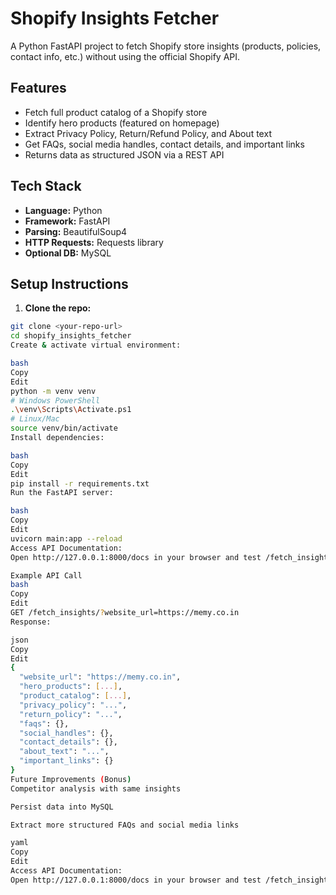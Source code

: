 # Shopify Insights Fetcher

A Python FastAPI project to fetch Shopify store insights (products, policies, contact info, etc.) without using the official Shopify API.

## Features

- Fetch full product catalog of a Shopify store
- Identify hero products (featured on homepage)
- Extract Privacy Policy, Return/Refund Policy, and About text
- Get FAQs, social media handles, contact details, and important links
- Returns data as structured JSON via a REST API

## Tech Stack

- **Language:** Python  
- **Framework:** FastAPI  
- **Parsing:** BeautifulSoup4  
- **HTTP Requests:** Requests library  
- **Optional DB:** MySQL  

## Setup Instructions

1. **Clone the repo:**
```bash
git clone <your-repo-url>
cd shopify_insights_fetcher
Create & activate virtual environment:

bash
Copy
Edit
python -m venv venv
# Windows PowerShell
.\venv\Scripts\Activate.ps1
# Linux/Mac
source venv/bin/activate
Install dependencies:

bash
Copy
Edit
pip install -r requirements.txt
Run the FastAPI server:

bash
Copy
Edit
uvicorn main:app --reload
Access API Documentation:
Open http://127.0.0.1:8000/docs in your browser and test /fetch_insights/?website_url=<shopify-url>

Example API Call
bash
Copy
Edit
GET /fetch_insights/?website_url=https://memy.co.in
Response:

json
Copy
Edit
{
  "website_url": "https://memy.co.in",
  "hero_products": [...],
  "product_catalog": [...],
  "privacy_policy": "...",
  "return_policy": "...",
  "faqs": {},
  "social_handles": {},
  "contact_details": {},
  "about_text": "...",
  "important_links": {}
}
Future Improvements (Bonus)
Competitor analysis with same insights

Persist data into MySQL

Extract more structured FAQs and social media links

yaml
Copy
Edit
Access API Documentation:
Open http://127.0.0.1:8000/docs in your browser and test /fetch_insights/?website_url=<shopify-url>
